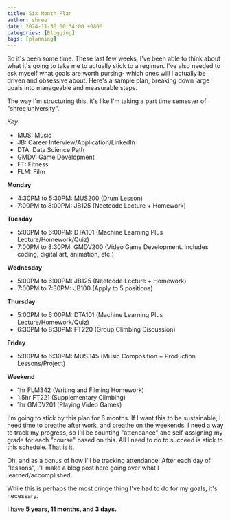```yaml
---
title: Six Month Plan
author: shree
date: 2024-11-30 00:34:00 +0800
categories: [Blogging]
tags: [planning]
---
```


So it's been some time. These last few weeks, I've been able to think about what it's going to take me to actually stick to a regimen. I've also needed to ask myself what goals are worth pursing- which ones will I actually be driven and obsessive about. Here's a sample plan, breaking down large goals into manageable and measurable steps. 

The way I'm structuring this, it's like I'm taking a part time semester of "shree university". 

*Key*
- MUS: Music
- JB: Career Interview/Application/LinkedIn
- DTA: Data Science Path
- GMDV: Game Development
- FT: Fitness
- FLM: Film

**Monday**
- 4:30PM to 5:30PM: MUS200 (Drum Lesson)
- 7:00PM to 8:00PM: JB125 (Neetcode Lecture + Homework)

**Tuesday**
- 5:00PM to 6:00PM: DTA101 (Machine Learning Plus Lecture/Homework/Quiz)
- 7:00PM to 8:30PM: GMDV200 (Video Game Development. Includes coding, digital art, animation, etc.)

**Wednesday**
- 5:00PM to 6:00PM: JB125 (Neetcode Lecture + Homework)
- 7:00PM to 7:30PM: JB100 (Apply to 5 positions)

**Thursday**
- 5:00PM to 6:00PM: DTA101 (Machine Learning Plus Lecture/Homework/Quiz)
- 6:30PM to 8:30PM: FT220 (Group Climbing Discussion)

**Friday**
- 5:00PM to 6:30PM: MUS345 (Music Composition + Production Lessons/Project)

**Weekend**
- 1hr FLM342 (Writing and Filming Homework)
- 1.5hr FT221 (Supplementary Climbing)
- 1hr GMDV201 (Playing Video Games)

I'm going to stick by this plan for 6 months. If I want this to be sustainable, I need time to breathe after work, and breathe on the weekends. I need a way to track my progress, so I'll be counting "attendance" and self-assigning my grade for each "course" based on this. All I need to do to succeed is stick to this schedule. That is it.

Oh, and as a bonus of how I'll be tracking attendance: After each day of "lessons", I'll make a blog post here going over what I learned/accomplished. 

While this is perhaps the most cringe thing I've had to do for my goals, it's necessary. 

I have **5 years, 11 months, and 3 days.**